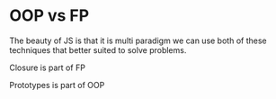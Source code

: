 # OOP vs FP

The beauty of JS is that it is multi paradigm we can use both of these techniques that better suited to solve problems.

Closure is part of FP

Prototypes is part of OOP

